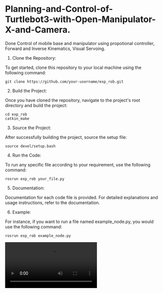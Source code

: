 # Planning-and-Control-of-Turtlebot3-with-Open-Manipulator-X-and-Camera.
Done Control of mobile base and manipulator using propotional controller, Forward and Inverse Kinematics, Visual Servoing.

1. Clone the Repository:
   
To get started, clone this repository to your local machine using the following command:
```
git clone https://github.com/your-username/exp_rob.git
```

2. Build the Project:
   
Once you have cloned the repository, navigate to the project's root directory and build the project:
```
cd exp_rob
catkin_make
```

3. Source the Project:
   
After successfully building the project, source the setup file:
```
source devel/setup.bash
```

4. Run the Code:
   
To run any specific file according to your requirement, use the following command:
```
rosrun exp_rob your_file.py
```

5. Documentation:
   
Documentation for each code file is provided. For detailed explanations and usage instructions, refer to the documentation.

6. Example:
   
For instance, if you want to run a file named example_node.py, you would use the following command:
```
rosrun exp_rob example_node.py
```
![Turtlebot3](https://github.com/karansspk462000/Planning-and-Control-of-Turtlebot3-with-Open-Manipulator-X-and-Camera./blob/main/Open_manipulator_trajectory.mp4)
